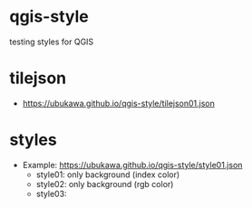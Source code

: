 # qgis-style
testing styles for QGIS


# tilejson
* https://ubukawa.github.io/qgis-style/tilejson01.json

# styles
* Example: https://ubukawa.github.io/qgis-style/style01.json
  * style01: only background (index color)
  * style02: only background (rgb color)
  * style03: